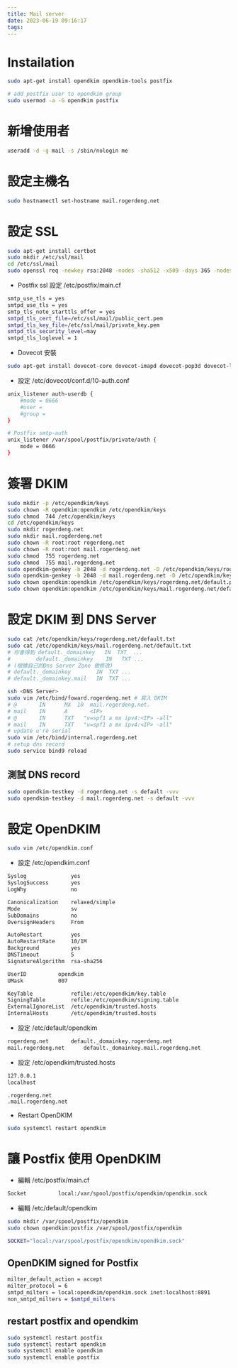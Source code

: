 ```yaml
---
title: Mail server
date: 2023-06-19 09:16:17
tags:
---
```


<!-- more -->

# Instailation
```bash
sudo apt-get install opendkim opendkim-tools postfix

# add postfix user to opendkim group
sudo usermod -a -G opendkim postfix
```

# 新增使用者
```bash
useradd -d -g mail -s /sbin/nologin me
```

# 設定主機名
```bash
sudo hostnamectl set-hostname mail.rogerdeng.net
```

# 設定 SSL
```bash
sudo apt-get install certbot
sudo mkdir /etc/ssl/mail
cd /etc/ssl/mail
sudo openssl req -newkey rsa:2048 -nodes -sha512 -x509 -days 365 -nodes -out public_cert.pem -keyout private_key.pem
```

- Postfix ssl 設定 /etc/postfix/main.cf
```bash
smtp_use_tls = yes
smtpd_use_tls = yes
smtp_tls_note_starttls_offer = yes
smtpd_tls_cert_file=/etc/ssl/mail/public_cert.pem
smtpd_tls_key_file=/etc/ssl/mail/private_key.pem
smtpd_tls_security_level=may
smtpd_tls_loglevel = 1
```

- Dovecot 安裝
```bash
sudo apt-get install dovecot-core dovecot-imapd dovecot-pop3d dovecot-lmtpd dovecot-mysql
```

- 設定 /etc/dovecot/conf.d/10-auth.conf
```bash
unix_listener auth-userdb {
    #mode = 0666
    #user =
    #group =
}

# Postfix smtp-auth
unix_listener /var/spool/postfix/private/auth {
    mode = 0666
}
```

# 簽署 DKIM
```bash
sudo mkdir -p /etc/opendkim/keys
sudo chown -R opendkim:opendkim /etc/opendkim/keys
sudo chmod  744 /etc/opendkim/keys 
cd /etc/opendkim/keys
sudo mkdir rogerdeng.net
sudo mkdir mail.rogderdeng.net
sudo chown -R root:root rogerdeng.net
sudo chown -R root:root mail.rogerdeng.net
sudo chmod  755 rogerdeng.net
sudo chmod  755 mail.rogerdeng.net
sudo opendkim-genkey -b 2048 -d rogerdeng.net -D /etc/opendkim/keys/rogerdeng.net -s default -v 
sudo opendkim-genkey -b 2048 -d mail.rogerdeng.net -D /etc/opendkim/keys/mail.rogerdeng.net -s default -v
sudo chown opendkim:opendkim /etc/opendkim/keys/rogerdeng.net/default.private
sudo chown opendkim:opendkim /etc/opendkim/keys/mail.rogerdeng.net/default.private
```

# 設定 DKIM 到 DNS Server
```bash
sudo cat /etc/opendkim/keys/rogerdeng.net/default.txt
sudo cat /etc/opendkim/keys/mail.rogerdeng.net/default.txt
# 你會得到 default._domainkey	IN	TXT  ...
#        default._domainkey    IN	TXT ...
# (根據自己的Dns Server Zone 做修改)
# default._domainkey	    IN	TXT ...
# default._domainkey.mail	IN	TXT ...

ssh <DNS Server>
sudo vim /etc/bind/foward.rogerdeng.net # 寫入 DKIM
# @       IN      MX  10  mail.rogerdeng.net. 
# mail    IN      A       <IP>
# @       IN	  TXT	"v=spf1 a mx ipv4:<IP> -all"
# mail    IN	  TXT	"v=spf1 a mx ipv4:<IP> -all"
# update u're serial
sudo vim /etc/bind/internal.rogerdeng.net
# setup dns record
sudo service bind9 reload
```

## 測試 DNS record
```bash
sudo opendkim-testkey -d rogerdeng.net -s default -vvv 
sudo opendkim-testkey -d mail.rogerdeng.net -s default -vvv
```

# 設定 OpenDKIM
```bash
sudo vim /etc/opendkim.conf
```

- 設定 /etc/opendkim.conf
```bash 
Syslog			    yes
SyslogSuccess		yes
LogWhy			    no

Canonicalization	relaxed/simple
Mode			    sv
SubDomains		    no
OversignHeaders		From

AutoRestart			yes
AutoRestartRate		10/1M
Background			yes
DNSTimeout			5
SignatureAlgorithm	rsa-sha256

UserID			opendkim
UMask			007

KeyTable            refile:/etc/opendkim/key.table
SigningTable        refile:/etc/opendkim/signing.table
ExternalIgnoreList  /etc/opendkim/trusted.hosts
InternalHosts       /etc/opendkim/trusted.hosts
```

- 設定 /etc/default/opendkim
```bash
rogerdeng.net    	default._domainkey.rogerdeng.net
mail.rogerdeng.net    	default._domainkey.mail.rogerdeng.net
```

- 設定 /etc/opendkim/trusted.hosts
```bash
127.0.0.1
localhost

.rogerdeng.net
.mail.rogerdeng.net
```

- Restart OpenDKIM
```bash
sudo systemctl restart opendkim 
```

# 讓 Postfix 使用 OpenDKIM
- 編輯 /etc/postfix/main.cf
```bash
Socket			local:/var/spool/postfix/opendkim/opendkim.sock
```

- 編輯 /etc/default/opendkim
```bash
sudo mkdir /var/spool/postfix/opendkim 
sudo chown opendkim:postfix /var/spool/postfix/opendkim
```

```bash
SOCKET="local:/var/spool/postfix/opendkim/opendkim.sock"
```

## OpenDKIM signed for Postfix
```bash
milter_default_action = accept
milter_protocol = 6
smtpd_milters = local:opendkim/opendkim.sock inet:localhost:8891
non_smtpd_milters = $smtpd_milters
```

## restart postfix and opendkim
```bash
sudo systemctl restart postfix
sudo systemctl restart opendkim
sudo systemctl enable opendkim
sudo systemctl enable postfix
```

